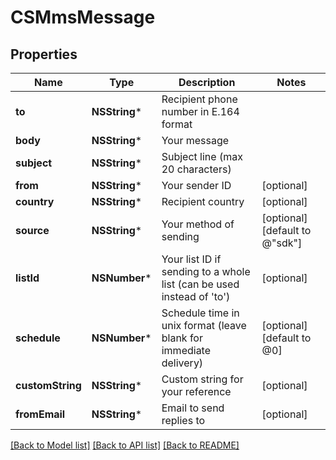 # CSMmsMessage

## Properties
Name | Type | Description | Notes
------------ | ------------- | ------------- | -------------
**to** | **NSString*** | Recipient phone number in E.164 format | 
**body** | **NSString*** | Your message | 
**subject** | **NSString*** | Subject line (max 20 characters) | 
**from** | **NSString*** | Your sender ID | [optional] 
**country** | **NSString*** | Recipient country | [optional] 
**source** | **NSString*** | Your method of sending | [optional] [default to @"sdk"]
**listId** | **NSNumber*** | Your list ID if sending to a whole list (can be used instead of &#39;to&#39;) | [optional] 
**schedule** | **NSNumber*** | Schedule time in unix format (leave blank for immediate delivery) | [optional] [default to @0]
**customString** | **NSString*** | Custom string for your reference | [optional] 
**fromEmail** | **NSString*** | Email to send replies to | [optional] 

[[Back to Model list]](../README.md#documentation-for-models) [[Back to API list]](../README.md#documentation-for-api-endpoints) [[Back to README]](../README.md)


